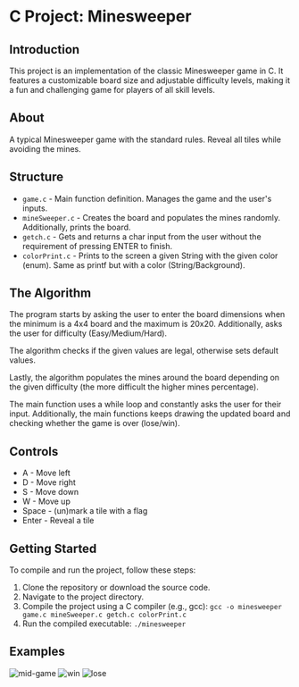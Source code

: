 # C Project: Minesweeper

## Introduction

This project is an implementation of the classic Minesweeper game in C. It features a customizable board size and adjustable difficulty levels, making it a fun and challenging game for players of all skill levels.

## About

A typical Minesweeper game with the standard rules. Reveal all tiles while avoiding the mines.

## Structure

- `game.c` - Main function definition. Manages the game and the user's inputs.
- `mineSweeper.c` - Creates the board and populates the mines randomly. Additionally, prints the board.
- `getch.c` - Gets and returns a char input from the user without the requirement of pressing ENTER to finish.
- `colorPrint.c` - Prints to the screen a given String with the given color (enum). Same as printf but with a color (String/Background).

## The Algorithm

The program starts by asking the user to enter the board dimensions when the minimum is a 4x4 board and the maximum is 20x20. Additionally, asks the user for difficulty (Easy/Medium/Hard).

The algorithm checks if the given values are legal, otherwise sets default values.

Lastly, the algorithm populates the mines around the board depending on the given difficulty (the more difficult the higher mines percentage).

The main function uses a while loop and constantly asks the user for their input. Additionally, the main functions keeps drawing the updated board and checking whether the game is over (lose/win).

## Controls

- A - Move left
- D - Move right
- S - Move down
- W - Move up
- Space - (un)mark a tile with a flag
- Enter - Reveal a tile

## Getting Started

To compile and run the project, follow these steps:

1. Clone the repository or download the source code.
2. Navigate to the project directory.
3. Compile the project using a C compiler (e.g., gcc): `gcc -o minesweeper game.c mineSweeper.c getch.c colorPrint.c`
4. Run the compiled executable: `./minesweeper`

## Examples

![mid-game](https://user-images.githubusercontent.com/106623821/206722413-c9eb5425-80e6-43b4-aa7e-93c21929627f.jpg)
![win](https://user-images.githubusercontent.com/106623821/206722426-85d82068-51f9-4b00-8e59-d8e322c7d943.jpg)
![lose](https://user-images.githubusercontent.com/106623821/206722430-48ee21a5-8ab8-442f-aaeb-4d92f9db0bd9.jpg)

